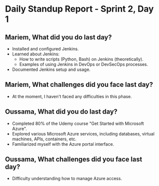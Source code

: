 # Daily Standup Report - Sprint 2, Day 1

## Mariem, What did you do last day?

- Installed and configured Jenkins.
- Learned about Jenkins:
  - How to write scripts (Python, Bash) on Jenkins (theoretically).
  - Examples of using Jenkins in DevOps or DevSecOps processes.
- Documented Jenkins setup and usage.

## Mariem, What challenges did you face last day?

- At the moment, I haven't faced any difficulties in this phase.

## Oussama, What did you do last day?

- Completed 80% of the Udemy course "Get Started with Microsoft Azure".
- Explored various Microsoft Azure services, including databases, virtual machines, APIs, containers, etc.
- Familiarized myself with the Azure portal interface.

## Oussama, What challenges did you face last day?

- Difficulty understanding how to manage Azure access.
